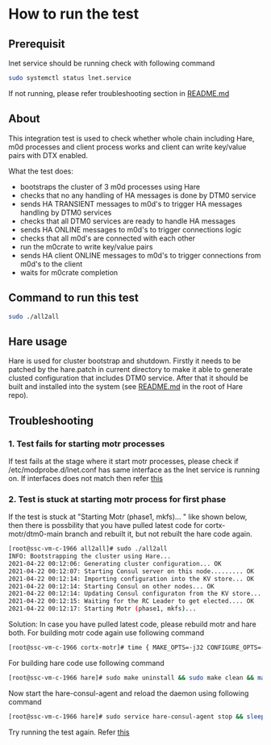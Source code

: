 # How to run the test

## Prerequisit
lnet service should be running check with following command
```sh
sudo systemctl status lnet.service
```

If not running, please refer troubleshooting section in [README.md](https://github.com/Seagate/cortx-hare/blob/main/README.md#data_iface)

## About

This integration test is used to check whether whole
chain including Hare, m0d processes and client process
works and client can write key/value pairs with DTX
enabled.

What the test does:
 - bootstraps the cluster of 3 m0d processes using Hare
 - checks that no any handling of HA messages is done by
   DTM0 service
 - sends HA TRANSIENT messages to m0d's to trigger HA messages
   handling by DTM0 services
 - checks that all DTM0 services are ready to handle HA
   messages
 - sends HA ONLINE messages to m0d's to trigger connections
   logic
 - checks that all m0d's are connected with each other
 - run the m0crate to write key/value pairs
 - sends HA client ONLINE messages to m0d's to trigger
   connections from m0d's to the client
 - waits for m0crate completion

## Command to run this test
```sh
sudo ./all2all
```

## Hare usage

Hare is used for cluster bootstrap and shutdown. Firstly
it needs to be patched by the hare.patch in current directory
to make it able to generate clusted configuration that includes
DTM0 service. After that it should be built and installed into
the system (see [README.md](https://github.com/Seagate/cortx-hare/blob/main/README.md) in the root of Hare repo).

## Troubleshooting
### 1. Test fails for starting motr processes
If test fails at the stage where it start motr processes, please check if /etc/modprobe.d/lnet.conf has same interface as 
the lnet service is running on. If interfaces does not match then refer [this](https://github.com/Seagate/cortx-hare/blob/main/README.md#data_iface)

### 2. Test is stuck at starting motr process for first phase
If the test is stuck at "Starting Motr (phase1, mkfs)... " like shown below, then there is possbility that 
you have pulled latest code for cortx-motr/dtm0-main branch and rebuilt it, but not rebuilt the hare code again.

```sh
[root@ssc-vm-c-1966 all2all]# sudo ./all2all
INFO: Bootstrapping the cluster using Hare...
2021-04-22 00:12:06: Generating cluster configuration... OK
2021-04-22 00:12:07: Starting Consul server on this node......... OK
2021-04-22 00:12:14: Importing configuration into the KV store... OK
2021-04-22 00:12:14: Starting Consul on other nodes... OK
2021-04-22 00:12:14: Updating Consul configuraton from the KV store... OK
2021-04-22 00:12:15: Waiting for the RC Leader to get elected.... OK
2021-04-22 00:12:17: Starting Motr (phase1, mkfs)...

```
Solution:
In case you have pulled latest code, please rebuild motr and hare both. 
For building motr code again use following command
```sh
[root@ssc-vm-c-1966 cortx-motr]# time { MAKE_OPTS=-j32 CONFIGURE_OPTS=--disable-altogether-mode\ --enable-debug\ --enable-dtm0\ --with-trace-ubuf-size=32  ./scripts/m0 rebuild || echo FAIL; }
```
For building hare code use following command
```sh
[root@ssc-vm-c-1966 hare]# sudo make uninstall && sudo make clean && make && sudo make install
```
Now start the hare-consul-agent and reload the daemon using following command

```sh
[root@ssc-vm-c-1966 hare]# sudo service hare-consul-agent stop && sleep 5 && sudo systemctl daemon-reload
```
Try running the test again. Refer [this](https://github.com/Seagate/cortx-motr/blob/dtm0-main/dtm0/it/all2all/README.md#command-to-run-this-test)
